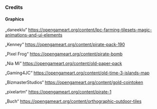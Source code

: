 ### Credits
#### Graphics

„daneeklu“ https://opengameart.org/content/lpc-farming-tilesets-magic-animations-and-ui-elements 

„Kenney“ https://opengameart.org/content/pirate-pack-190  

„Pixel Frog“ https://opengameart.org/content/pirate-bomb 

„Nia Mi“ https://opengameart.org/content/old-paper-pack 

„Gaming4JC“ https://opengameart.org/content/old-time-3-islands-map 

„BizmasterStudios“ https://opengameart.org/content/gold-cointoken 

„pixelartm“ https://opengameart.org/content/pirate-1 

„Buch“ https://opengameart.org/content/orthographic-outdoor-tiles

